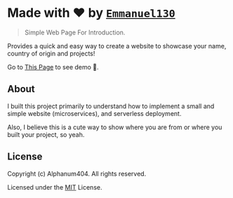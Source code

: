 
# Made with ❤️ by [`Emmanuel130`](github.com/Emmanuel130)

> Simple Web Page For Introduction.

Provides a quick and easy way to create a website to showcase your name, country of origin and projects!

Go to [This Page](https://emmanuel130.github.io/CamaraVolunteer/) to see demo 🙂.

## About

I built this project primarily to understand how to implement a small and simple website (microservices), and serverless deployment.

Also, I believe this is a cute way to show where you are from or where you built your project, so yeah.

## License

Copyright (c) Alphanum404. All rights reserved.

Licensed under the [MIT](LICENSE) License.
